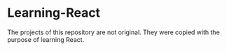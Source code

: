 # Learning-React
The projects of this repository are not original. They were copied with the purpose of learning React. 

